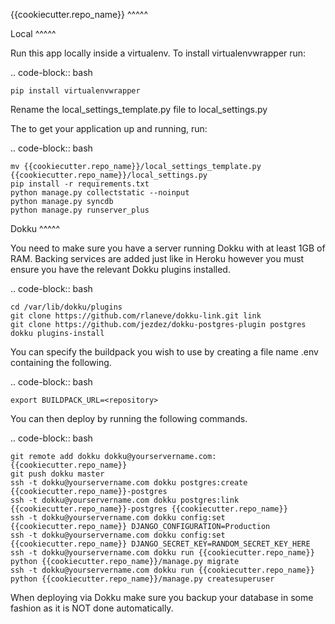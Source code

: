 {{cookiecutter.repo_name}}
^^^^^

Local
^^^^^

Run this app locally inside a virtualenv. To install virtualenvwrapper run:

.. code-block:: bash

    pip install virtualenvwrapper

Rename the local_settings_template.py file to local_settings.py

The to get your application up and running, run:

.. code-block:: bash

    mv {{cookiecutter.repo_name}}/local_settings_template.py {{cookiecutter.repo_name}}/local_settings.py
    pip install -r requirements.txt
    python manage.py collectstatic --noinput
    python manage.py syncdb
    python manage.py runserver_plus


Dokku
^^^^^

You need to make sure you have a server running Dokku with at least 1GB of RAM. Backing services are
added just like in Heroku however you must ensure you have the relevant Dokku plugins installed.

.. code-block:: bash

    cd /var/lib/dokku/plugins
    git clone https://github.com/rlaneve/dokku-link.git link
    git clone https://github.com/jezdez/dokku-postgres-plugin postgres
    dokku plugins-install

You can specify the buildpack you wish to use by creating a file name .env containing the following.

.. code-block:: bash

    export BUILDPACK_URL=<repository>

You can then deploy by running the following commands.

..  code-block:: bash

    git remote add dokku dokku@yourservername.com:{{cookiecutter.repo_name}}
    git push dokku master
    ssh -t dokku@yourservername.com dokku postgres:create {{cookiecutter.repo_name}}-postgres
    ssh -t dokku@yourservername.com dokku postgres:link {{cookiecutter.repo_name}}-postgres {{cookiecutter.repo_name}}
    ssh -t dokku@yourservername.com dokku config:set {{cookiecutter.repo_name}} DJANGO_CONFIGURATION=Production
    ssh -t dokku@yourservername.com dokku config:set {{cookiecutter.repo_name}} DJANGO_SECRET_KEY=RANDOM_SECRET_KEY_HERE
    ssh -t dokku@yourservername.com dokku run {{cookiecutter.repo_name}} python {{cookiecutter.repo_name}}/manage.py migrate
    ssh -t dokku@yourservername.com dokku run {{cookiecutter.repo_name}} python {{cookiecutter.repo_name}}/manage.py createsuperuser

When deploying via Dokku make sure you backup your database in some fashion as it is NOT done automatically.